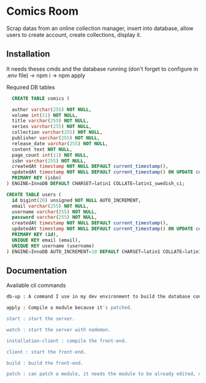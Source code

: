 
# Comics Room

Scrap datas from an online collection manager, insert into database, allow users to create account, create collections, display it.


## Installation

It needs theses cmds and the database running (don't forget to configure in .env file)
-> npm i
-> npm apply

Required DB tables

```sql
  CREATE TABLE comics (

  author varchar(255) NOT NULL,
  volume int(11) NOT NULL,
  title varchar(255) NOT NULL,
  series varchar(255) NOT NULL,
  collection varchar(255) NOT NULL,
  publisher varchar(255) NOT NULL,
  release_date varchar(255) NOT NULL,
  content text NOT NULL,
  page_count int(11) NOT NULL,
  isbn varchar(255) NOT NULL,
  createdAt timestamp NOT NULL DEFAULT current_timestamp(),
  updatedAt timestamp NOT NULL DEFAULT current_timestamp() ON UPDATE current_timestamp(),
  PRIMARY KEY (isbn)
) ENGINE=InnoDB DEFAULT CHARSET=latin1 COLLATE=latin1_swedish_ci;

CREATE TABLE users (
  id bigint(20) unsigned NOT NULL AUTO_INCREMENT,
  email varchar(255) NOT NULL,
  username varchar(255) NOT NULL,
  password varchar(255) NOT NULL,
  createdAt timestamp NOT NULL DEFAULT current_timestamp(),
  updatedAt timestamp NOT NULL DEFAULT current_timestamp() ON UPDATE current_timestamp(),
  PRIMARY KEY (id),
  UNIQUE KEY email (email),
  UNIQUE KEY username (username)
) ENGINE=InnoDB AUTO_INCREMENT=10 DEFAULT CHARSET=latin1 COLLATE=latin1_swedish_ci;
```

## Documentation

Available cli commands

```bash
db-up : A command I use in my dev environment to build the database container.

apply : Compile a module because it's patched.

start : start the server.

watch : start the server with nodemon.

installation-client : compile the front-end.

client : start the front-end.

build : build the front-end.

patch : can patch a module, it needs the module to be already edited, don't forget to target the module after the "patch" word.    
```